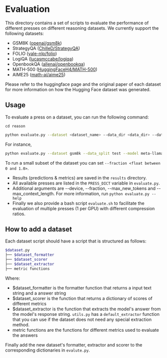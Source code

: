 # Evaluation

This directory contains a set of scripts to evaluate the performance of different presses on different reasoning datasets. We currently support the following datasets:
- GSM8K ([openai/gsm8k](https://huggingface.co/datasets/openai/gsm8k))
- StrategyQA ([ChilleD/StrategyQA](https://huggingface.co/datasets/ChilleD/StrategyQA))
- FOLIO ([yale-nlp/folio](https://huggingface.co/datasets/yale-nlp/folio))
- LogiQA ([lucasmccabe/logiqa](https://huggingface.co/datasets/lucasmccabe/logiqa))
- OpenbookQA ([allenai/openbookqa](https://huggingface.co/datasets/allenai/openbookqa))
- MATH-500 ([HuggingFaceH4/MATH-500](https://huggingface.co/datasets/HuggingFaceH4/MATH-500))
- AIME25 ([math-ai/aime25](https://huggingface.co/datasets/math-ai/aime25))


Please refer to the huggingface page and the original paper of each dataset for more information on how the Hugging Face dataset was generated.

## Usage

To evaluate a press on a dataset, you can run the following command:
```
cd reason
```

```bash
python evaluate.py --dataset <dataset_name> --data_dir <data_dir> --data_split <data_split> --model <model_name> --press_name <press_name> --cache_budget <budget> --max_new_tokens <max_new_tokens>
```

For instance,
```bash
python evaluate.py --dataset gsm8k --data_split test --model meta-llama/Meta-Llama-3.1-8B-Instruct --press_name knorm --cache_budget 128  --max_new_tokens 512
```

To run a small subset of the dataset you can set `--fraction <float between 0 and 1.0>`. 


- Results (predictions & metrics) are saved in the `results` directory. 
- All available presses are listed in the `PRESS_DICT` variable in `evaluate.py`. 
- Additional arguments are --device, --fraction, --max_new_tokens and --max_context_length. For more information, run `python evaluate.py --help`
- Finally we also provide a bash script `evaluate.sh` to facilitate the evaluation of multiple presses (1 per GPU) with different compression ratios.


## How to add a dataset

Each dataset script should have a script that is structured as follows:

```bash
$dataset.py
├── $dataset_formatter
├── $dataset_scorer
├── $dataset_extractor
├── metric functions
```

Where:
- $dataset_formatter is the formatter function that returns a input text string and a answer string
- $dataset_scorer is the function that returns a dictionary of scores of different metrics
- $dataset_extractor is the function that extracts the model's answer from the model's response string. `utils.py` has a `default_extractor` function that you can use if the dataset does not need any special extraction method.
- metric functions are the functions for different metrics used to evaluate the answers

Finally add the new dataset's formatter, extractor and scorer to the corresponding dictionaries in `evalute.py`.
